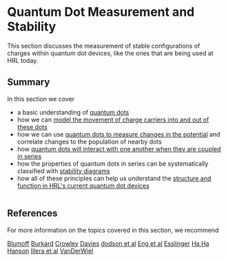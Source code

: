 # Quantum Dot Measurement and Stability

This section discusses the measurement of stable configurations of charges within quantum dot devices, like the ones that are being used at HRL today.

## Summary

In this section we cover

- a basic understanding of [quantum dots](gls:quantum-dot)
- how we can [model the movement of charge carriers into and out of these dots](./1-load-unload/loading-and-unloading-single-dot.ipynb)
- how we can use [quantum dots to measure changes in the potential](./2-sensing-dot/sensing-dot.ipynb) and correlate changes to the population of nearby dots
- how [quantum dots will interact with one another when they are coupled in series](./3-double-dot/double-dot.ipynb)
- how the properties of quantum dots in series can be systematically classified with [stability diagrams](sec:stability-diagrams)
- how all of these principles can help us understand the [structure and function in HRL's current quantum dot devices](./4-qd-arrays/quantum-dot-arrays.md)

```{tableofcontents}
```

## References

For more information on the topics covered in this section, we recommend

[Blumoff](../PDFs/Blumoff.pdf)
[Burkard](../PDFs/Burkard.pdf)
[Crowley](../PDFs/crowley_2008.pdf)
[Davies](../PDFs/Davies.pdf)
[dodson et al](../PDFs/dodson&al_2021.pdf)
[Eng et al](../PDFs/eng&al_2015.pdf)
[Esslinger](../PDFs/Esslinger.pdf)
[Ha Ha](../PDFs/HaHa.pdf)
[Hanson](../PDFs/Hanson.pdf)
[Illera et al](../PDFs/illera&al_2015.pdf)
[VanDerWiel](../PDFs/VanDerWiel.pdf)
